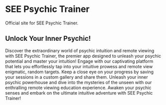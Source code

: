 # SEE Psychic Trainer

Official site for SEE Psychic Trainer.


## Unlock Your Inner Psychic! 

Discover the extraordinary world of psychic intuition and remote viewing with SEE Psychic Trainer, the premier app designed to unleash your psychic potential and master your intuition! Engage with our captivating platform that lets you effortlessly tap into your intuitive prowess and remote view enigmatic, random targets. Keep a close eye on your progress by saving your sessions in a custom gallery and share them. Unleash your inner psychic powerhouse and dive into the mysteries of the unseen with our enthralling remote viewing education experience. Awaken your psychic senses and embark on the ultimate intuitive adventure with SEE Psychic Trainer!

